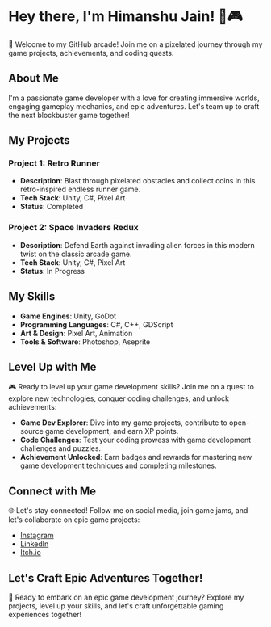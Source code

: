 # Hey there, I'm Himanshu Jain! 👾🎮

🚀 Welcome to my GitHub arcade! Join me on a pixelated journey through my game projects, achievements, and coding quests.



## About Me

I'm a passionate game developer with a love for creating immersive worlds, engaging gameplay mechanics, and epic adventures. Let's team up to craft the next blockbuster game together!


## My Projects

### Project 1: Retro Runner
- **Description**: Blast through pixelated obstacles and collect coins in this retro-inspired endless runner game.
- **Tech Stack**: Unity, C#, Pixel Art
- **Status**: Completed

### Project 2: Space Invaders Redux
- **Description**: Defend Earth against invading alien forces in this modern twist on the classic arcade game.
- **Tech Stack**: Unity, C#, Pixel Art
- **Status**: In Progress
  

## My Skills

- **Game Engines**: Unity, GoDot
- **Programming Languages**: C#, C++, GDScript
- **Art & Design**: Pixel Art, Animation
- **Tools & Software**: Photoshop, Aseprite


## Level Up with Me

🎮 Ready to level up your game development skills? Join me on a quest to explore new technologies, conquer coding challenges, and unlock achievements:

- **Game Dev Explorer**: Dive into my game projects, contribute to open-source game development, and earn XP points.
- **Code Challenges**: Test your coding prowess with game development challenges and puzzles.
- **Achievement Unlocked**: Earn badges and rewards for mastering new game development techniques and completing milestones.


## Connect with Me

🌐 Let's stay connected! Follow me on social media, join game jams, and let's collaborate on epic game projects:

- [Instagram](https://www.instagram.com/himanshu_jain112/)
- [LinkedIn](https://www.linkedin.com/in/himanshu-jain-343294223/)
- [Itch.io](https://himansh.itch.io/)

  

## Let's Craft Epic Adventures Together!

🚀 Ready to embark on an epic game development journey? Explore my projects, level up your skills, and let's craft unforgettable gaming experiences together!
